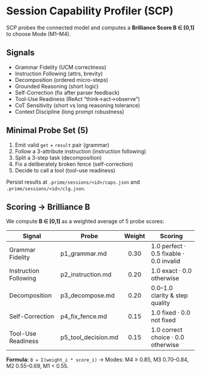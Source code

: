 # Session Capability Profiler (SCP)

SCP probes the connected model and computes a **Brilliance Score B ∈ [0,1]** to choose Mode (M1–M4).

## Signals
- Grammar Fidelity (UCM correctness)
- Instruction Following (attrs, brevity)
- Decomposition (ordered micro-steps)
- Grounded Reasoning (short logic)
- Self-Correction (fix after parser feedback)
- Tool-Use Readiness (ReAct “think→act→observe”)
- CoT Sensitivity (short vs long reasoning tolerance)
- Context Discipline (long prompt robustness)

## Minimal Probe Set (5)
1) Emit valid `get` + `result` pair (grammar)
2) Follow a 3-attribute instruction (instruction following)
3) Split a 3-step task (decomposition)
4) Fix a deliberately broken fence (self-correction)
5) Decide to call a tool (tool-use readiness)

Persist results at `.prime/sessions/<id>/caps.json` and `.prime/sessions/<id>/clg.json`.

## Scoring → Brilliance B

We compute **B ∈ [0,1]** as a weighted average of 5 probe scores:

| Signal                | Probe               | Weight | Scoring |
| --------------------- | ------------------- | :----: | ------- |
| Grammar Fidelity      | p1_grammar.md       |  0.30  | 1.0 perfect · 0.5 fixable · 0.0 invalid |
| Instruction Following | p2_instruction.md   |  0.20  | 1.0 exact · 0.0 otherwise |
| Decomposition         | p3_decompose.md     |  0.20  | 0.0–1.0 clarity & step quality |
| Self-Correction       | p4_fix_fence.md     |  0.15  | 1.0 fixed · 0.0 not fixed |
| Tool-Use Readiness    | p5_tool_decision.md |  0.15  | 1.0 correct choice · 0.0 otherwise |

**Formula:** `B = Σ(weight_i * score_i)` → Modes: M4 ≥ 0.85, M3 0.70–0.84, M2 0.55–0.69, M1 < 0.55.
